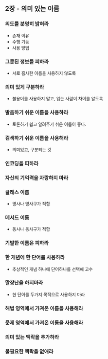 ## 2장 - 의미 있는 이름

### 의도를 분명히 밝혀라
- 존재 이유
- 수행 기능
- 사용 방법
### 그릇된 정보를 피하라
- 서로 흡사한 이름을 사용하지 않도록
### 의미 있게 구분하라
- 불용어를 사용하지 말고, 읽는 사람이 차이를 알도록
### 발음하기 쉬운 이름을 사용하라
- 토론하기 쉽고 알려주기 쉬운 이름이 좋다.
### 검색하기 쉬운 이름을 사용해라
- 의미있고, 구분되는 것
### 인코딩을 피하라
### 자신의 기억력을 자랑하지 마라
### 클래스 이름
- 명사나 명사구가 적합
### 메서드 이름
- 동사나 동사구가 적합
### 기발한 이름은 피하라
### 한 개념에 한 단어를 사용하라
- 추상적인 개념 하나에 단어하나를 선택해 고수
### 말장난을 하지마라
- 한 단어를 두가지 목적으로 사용하지 마라
### 해법 영역에서 가져온 이름을 사용해라
### 문제 영역에서 가져온 이름을 사용해라
### 의미 있는 맥락을 추가하라
### 불필요한 맥락을 없애라
